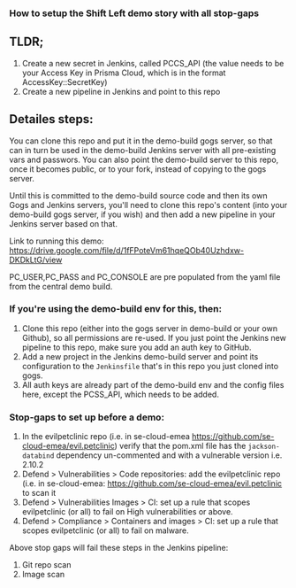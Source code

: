 ### How to setup the Shift Left demo story with all stop-gaps

## TLDR;
1) Create a new secret in Jenkins, called PCCS_API (the value needs to be your Access Key in Prisma Cloud, which is in the format AccessKey::SecretKey)
2) Create a new pipeline in Jenkins and point to this repo

## Detailes steps:
You can clone this repo and put it in the demo-build gogs server, so that can in turn be used in the demo-build Jenkins server with all pre-existing vars and passwors.
You can also point the demo-build server to this repo, once it becomes public, or to your fork, instead of copying to the gogs server.

Until this is committed to the demo-build source code and then its own Gogs and Jenkins servers, you'll need to clone this repo's content (into your demo-build gogs server, if you wish) and then add a new pipeline in your Jenkins server based on that.


Link to running this demo: https://drive.google.com/file/d/1fFPoteVm61hqeQOb40Uzhdxw-DKDkLtG/view

PC_USER,PC_PASS and PC_CONSOLE are pre populated from the yaml file from the central demo build. 

### If you're using the demo-build env for this, then:
1. Clone this repo (either into the gogs server in demo-build or your own Github), so all permissions are re-used. If you just point the Jenkins new pipeline to this repo, make sure you add an auth key to GitHub.
2. Add a new project in the Jenkins demo-build server and point its configuration to the `Jenkinsfile` that's in this repo you just cloned into gogs.
3. All auth keys are already part of the demo-build env and the config files here, except the PCSS_API, which needs to be added.


### Stop-gaps to set up before a demo:
1. In the evilpetclinic repo (i.e. in se-cloud-emea https://github.com/se-cloud-emea/evil.petclinic) verify that the pom.xml file has the `jackson-databind` dependency un-commented and with a vulnerable version i.e. 2.10.2
2. Defend > Vulnerabilities > Code repositories: add the evilpetclinic repo (i.e. in se-cloud-emea: https://github.com/se-cloud-emea/evil.petclinic to scan it
3. Defend > Vulnerabilities Images > CI: set up a rule that scopes evilpetclinic (or all) to fail on High vulnerabilities or above.
4. Defend > Compliance > Containers and images > CI: set up a rule that scopes evilpetclinic (or all) to fail on malware.

Above stop gaps will fail these steps in the Jenkins pipeline:
1. Git repo scan
2. Image scan

